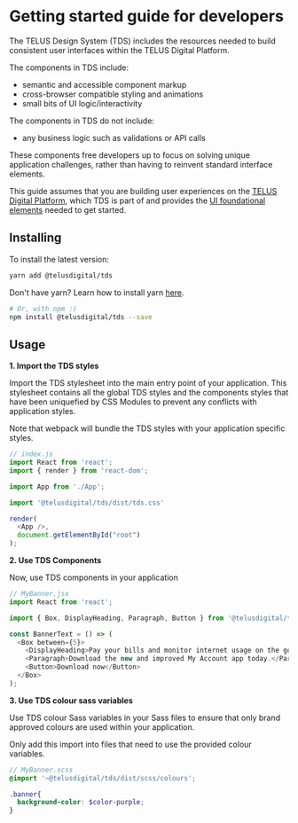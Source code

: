 # Getting started guide for developers

The TELUS Design System (TDS) includes the resources needed to build consistent user interfaces within the TELUS Digital Platform.

The components in TDS include:
* semantic and accessible component markup
* cross-browser compatible styling and animations
* small bits of UI logic/interactivity

The components in TDS do not include:
* any business logic such as validations or API calls

These components free developers up to focus on solving unique application challenges, rather than having to reinvent standard interface elements.

This guide assumes that you are building user experiences on the [TELUS Digital Platform](https://github.com/telusdigital/telus-isomorphic-starter-kit), which TDS is part of and provides the [UI foundational elements](https://github.com/telusdigital/telus-isomorphic-starter-kit/tree/master/ui) needed to get started.

## Installing

To install the latest version:

```sh
yarn add @telusdigital/tds
```

Don't have yarn? Learn how to install yarn [here](https://yarnpkg.com/en/docs/install).

```sh
# Or, with npm :)
npm install @telusdigital/tds --save
```

## Usage

**1. Import the TDS styles**

  Import the TDS stylesheet into the main entry point of your application. This stylesheet contains all the global TDS styles and the components styles that have been uniquefied by CSS Modules to prevent any conflicts with application styles. 
  
  Note that webpack will bundle the TDS styles with your application specific styles. 

  ```js 
  // index.js
  import React from 'react';
  import { render } from 'react-dom';

  import App from './App';

  import '@telusdigital/tds/dist/tds.css'

  render(
    <App />,
    document.getElementById("root")
  );
  ```

**2. Use TDS Components**

  Now, use TDS components in your application

  ```js 
  // MyBanner.jsx
  import React from 'react';

  import { Box, DisplayHeading, Paragraph, Button } from '@telusdigital/tds';

  const BannerText = () => (
    <Box between={5}>
      <DisplayHeading>Pay your bills and monitor internet usage on the go</DisplayHeading>
      <Paragraph>Download the new and improved My Account app today.</Paragraph>
      <Button>Download now</Button>
    </Box>
  );
  ```

**3. Use TDS colour sass variables**

  Use TDS colour Sass variables in your Sass files to ensure that only brand approved colours are used within your application. 
  
  Only add this import into files that need to use the provided colour variables.

  ```scss 
  // MyBanner.scss
  @import '~@telusdigital/tds/dist/scss/colours';

  .banner{
    background-color: $color-purple;
  }
  ```
